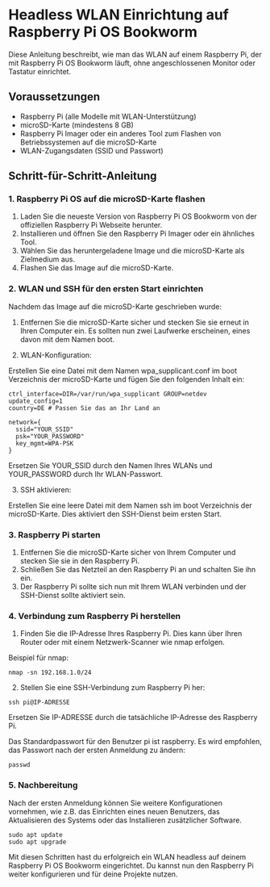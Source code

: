 # Headless WLAN Einrichtung auf Raspberry Pi OS Bookworm
Diese Anleitung beschreibt, wie man das WLAN auf einem Raspberry Pi, der mit Raspberry Pi OS Bookworm läuft, ohne angeschlossenen Monitor oder Tastatur einrichtet.

## Voraussetzungen
* Raspberry Pi (alle Modelle mit WLAN-Unterstützung)
* microSD-Karte (mindestens 8 GB)
* Raspberry Pi Imager oder ein anderes Tool zum Flashen von Betriebssystemen auf die microSD-Karte
* WLAN-Zugangsdaten (SSID und Passwort)

## Schritt-für-Schritt-Anleitung
### 1. Raspberry Pi OS auf die microSD-Karte flashen
1. Laden Sie die neueste Version von Raspberry Pi OS Bookworm von der offiziellen Raspberry Pi Webseite herunter.
2. Installieren und öffnen Sie den Raspberry Pi Imager oder ein ähnliches Tool.
3. Wählen Sie das heruntergeladene Image und die microSD-Karte als Zielmedium aus.
4. Flashen Sie das Image auf die microSD-Karte.

### 2. WLAN und SSH für den ersten Start einrichten
Nachdem das Image auf die microSD-Karte geschrieben wurde:

1. Entfernen Sie die microSD-Karte sicher und stecken Sie sie erneut in Ihren Computer ein. Es sollten nun zwei Laufwerke erscheinen, eines davon mit dem Namen boot.

2. WLAN-Konfiguration:

Erstellen Sie eine Datei mit dem Namen wpa_supplicant.conf im boot Verzeichnis der microSD-Karte und fügen Sie den folgenden Inhalt ein:

```
ctrl_interface=DIR=/var/run/wpa_supplicant GROUP=netdev
update_config=1
country=DE # Passen Sie das an Ihr Land an

network={
  ssid="YOUR_SSID"
  psk="YOUR_PASSWORD"
  key_mgmt=WPA-PSK
}
```

Ersetzen Sie YOUR_SSID durch den Namen Ihres WLANs und YOUR_PASSWORD durch Ihr WLAN-Passwort.

3. SSH aktivieren:

Erstellen Sie eine leere Datei mit dem Namen ssh im boot Verzeichnis der microSD-Karte. Dies aktiviert den SSH-Dienst beim ersten Start.

### 3. Raspberry Pi starten
1. Entfernen Sie die microSD-Karte sicher von Ihrem Computer und stecken Sie sie in den Raspberry Pi.
2. Schließen Sie das Netzteil an den Raspberry Pi an und schalten Sie ihn ein.
3. Der Raspberry Pi sollte sich nun mit Ihrem WLAN verbinden und der SSH-Dienst sollte aktiviert sein.
   
### 4. Verbindung zum Raspberry Pi herstellen
1. Finden Sie die IP-Adresse Ihres Raspberry Pi. Dies kann über Ihren Router oder mit einem Netzwerk-Scanner wie nmap erfolgen.

Beispiel für nmap:

```
nmap -sn 192.168.1.0/24
```
2. Stellen Sie eine SSH-Verbindung zum Raspberry Pi her:

```
ssh pi@IP-ADRESSE
```
Ersetzen Sie IP-ADRESSE durch die tatsächliche IP-Adresse des Raspberry Pi.

Das Standardpasswort für den Benutzer pi ist raspberry. Es wird empfohlen, das Passwort nach der ersten Anmeldung zu ändern:

```
passwd
```

### 5. Nachbereitung
Nach der ersten Anmeldung können Sie weitere Konfigurationen vornehmen, wie z.B. das Einrichten eines neuen Benutzers, das Aktualisieren des Systems oder das Installieren zusätzlicher Software.

```
sudo apt update
sudo apt upgrade
```

Mit diesen Schritten hast du erfolgreich ein WLAN headless auf deinem Raspberry Pi OS Bookworm eingerichtet. Du kannst nun den Raspberry Pi weiter konfigurieren und für deine Projekte nutzen.
